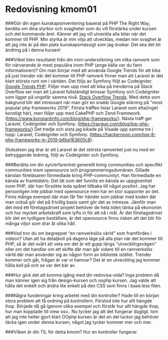 ---
---
Redovisning kmom01
=========================


###Gör din egen kunskapsinventering baserat på PHP The Right Way, berätta om dina styrkor och svagheter som du vill förstärka under kursen och det kommande året.
Känner att jag vill utveckla alla bitar när det kommer till PHP. Min styrka är min vilja att utvecklas, medan min
svaghet är att jag inte är på den plats kunskapsmässigt som jag önskar. Det ska det bli ändring på i denna kursen!

###Vilket blev resultatet från din mini-undersökning om vilka ramverk som för närvarande är mest populära inom PHP (ange källa var du fann informationen)?
Om man börjar med att använda Google Trends för att kika på just trender när det kommer till PHP ramverk finner man att Laravel är det klart största runt om i världen. Det följs av Symfony följt av Codeigniter.
[Google Trends PHP](https://trends.google.com/trends/explore?cat=5&date=today%205-y&q=%2Fm%2F0jwy148,%2Fm%2F09cjcl,Zend,%2Fm%2F02qgdkj,%2Fm%2F09t3sp#TIMESERIES).
Följer man upp med att kika på trenderna på Stack Overflow ser man att Laravel fullständigt krossar Symfony och Codeigniter som ligger på ungefär samma nivå.
[Stack Overflow Trends](https://insights.stackoverflow.com/trends?tags=laravel%2Csymfony%2Czend-framework%2Ccodeigniter%2Ccakephp).
Med detta som bakgrund blir det intressant när man gör en snabb Google sökning på "most popular php frameworks 2019". Första träffen listar Laravel som etta(inget konstigt här), men följer upp med CakePHP och Zend Framework.
(https://www.konstantinfo.com/blog/php-frameworks/).
Nästa träff ger Laravel, Codeigniter och Symfony. (https://raygun.com/blog/top-php-frameworks/)
Det tredje och sista jag kikade på Visade upp samma tre i topp: Laravel, Codeigniter och Symfony.
(https://hackernoon.com/top-8-php-frameworks-in-2019-b6be163605c8).

Slutsatsen jag drar är att Laravel är det största ramverket just nu med en betryggande ledning, följt av Codeigniter och Symfony.


###Berätta om din syn/erfarenhet generellt kring communities och specifikt communities inom opensource och programmeringsdomänen.
Gillade känslan föreläsaren förmedlade kring PHP-communityt. Han förmedlade en känsla av framtidstro. Det lät
som det funnits en känsla av uppgivenhet inom PHP, där han försökte leda spåret tillbaka till något positivt.
Jag har personligen inte jobbat med opensource men har en stor supporter av det. Finns många exempel där man
får fler händer som jobbar med koden där man också gör det på frivillig basis samt gör det av intresse. Jämför
man det med ett företagsdrivet projekt behöver de hela tiden tänka på ekonomin och hur mycket arbetskraft som
lyfts in för att nå i mål. Är det företagsdrivet blir det en tydligare beställare, är det opensource finns
risken att det blir för många viljor som drar åt olika håll.

###Vad tror du om begreppet “en ramverkslös värld” som framfördes i videon?
Utan att ha detaljkoll på dagens läge på alla plan när det kommer till PHP, så är det svårt att veta om det är ett gupp längs "utvecklingsvägen" eller om det handlar om ett skifte där man går vidare till en ramverkslös värld där
man använder sig av någon form av bibliotek istället. Trender kommer och går, frågan är var vi hamnar? Det är en
utveckling jag kommer hålla koll på och se var det bär av.

###Hur gick det att komma igång med din redovisa-sida?
Inga problem då man känner igen sig från design-kursen och oophp kursen. Jag valde att hålla det enkelt och ändra lite enkelt på den CSS som finns i base.less filen.

###Några funderingar kring arbetet med din kontroller?
Hade till en början stora problem att få ordning på kontrollern. Förstod inte hur allt hängde ihop. Började då gå igenom olika exempel och förstår hur allt hängde ihop, hur man kopplade till view osv.. Nu tycker jag att det fungerar
dugligt. Iom att jag inte heller gjort klart OOphp kursen är det en del luckor jag behöver täcka igen under denna kursen, något jag tycker kommer mer och mer.

###Vilken är din TIL för detta kmom?
Hur en kontroller fungerar.
